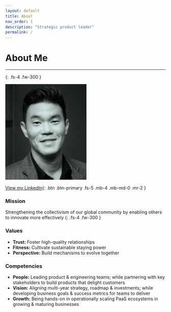 ```yaml
---
layout: default
title: About
nav_order: 1
description: "Strategic product leader"
permalink: /
---
```



# About Me

---
{: .fs-4 .fw-300 }

![](/assets/images/bio-photo-2.jpg)

[View my LinkedIn](https://linkedin.com/in/shaneouchi){: .btn .btn-primary .fs-5 .mb-4 .mb-md-0 .mr-2 }

### **Mission**

Strengthening the collectivism of our global community by enabling others to innovate more effectively
{: .fs-4 .fw-300 }

### **Values**

- **Trust:** Foster high-quality relationships
- **Fitness:** Cultivate sustainable staying power
- **Perspective:** Build mechanisms to evolve together

### **Competencies**

- **People:** Leading product & engineering teams; while partnering with key stakeholders to build products that delight customers
- **Vision:** Aligning multi-year strategy, roadmap & investments; while developing business goals & success metrics for teams to deliver
- **Growth:** Being hands-on in operationally scaling PaaS ecosystems in growing & maturing businesses
